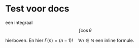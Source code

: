 # Test voor docs
een integraal
$$\int\cos\theta$$

hierboven. En hier $\Gamma(n) = (n-1)!\quad\forall n\in\mathbb N$ een inline formule.
